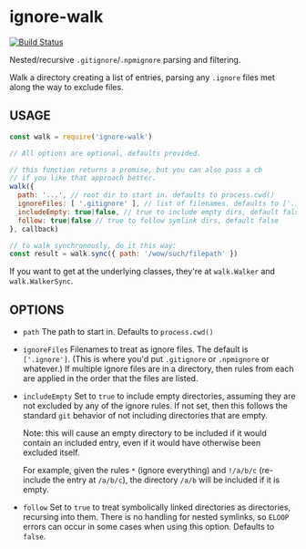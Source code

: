 # ignore-walk

[![Build
Status](https://travis-ci.org/npm/ignore-walk.svg?branch=master)](https://travis-ci.org/npm/ignore-walk)

Nested/recursive `.gitignore`/`.npmignore` parsing and filtering.

Walk a directory creating a list of entries, parsing any `.ignore`
files met along the way to exclude files.

## USAGE

```javascript
const walk = require('ignore-walk')

// All options are optional, defaults provided.

// this function returns a promise, but you can also pass a cb
// if you like that approach better.
walk({
  path: '...', // root dir to start in. defaults to process.cwd()
  ignoreFiles: [ '.gitignore' ], // list of filenames. defaults to ['.ignore']
  includeEmpty: true|false, // true to include empty dirs, default false
  follow: true|false // true to follow symlink dirs, default false
}, callback)

// to walk synchronously, do it this way:
const result = walk.sync({ path: '/wow/such/filepath' })
```

If you want to get at the underlying classes, they're at `walk.Walker`
and `walk.WalkerSync`.

## OPTIONS

* `path` The path to start in. Defaults to `process.cwd()`

* `ignoreFiles` Filenames to treat as ignore files. The default is
  `['.ignore']`.  (This is where you'd put `.gitignore` or
  `.npmignore` or whatever.)  If multiple ignore files are in a
  directory, then rules from each are applied in the order that the
  files are listed.

* `includeEmpty` Set to `true` to include empty directories, assuming
  they are not excluded by any of the ignore rules. If not set, then
  this follows the standard `git` behavior of not including
  directories that are empty.

  Note: this will cause an empty directory to be included if it
  would contain an included entry, even if it would have otherwise
  been excluded itself.

  For example, given the rules `*` (ignore everything) and `!/a/b/c`
  (re-include the entry at `/a/b/c`), the directory `/a/b` will be
  included if it is empty.

* `follow`  Set to `true` to treat symbolically linked directories as
  directories, recursing into them. There is no handling for nested
  symlinks, so `ELOOP` errors can occur in some cases when using this
  option. Defaults to `false`.
